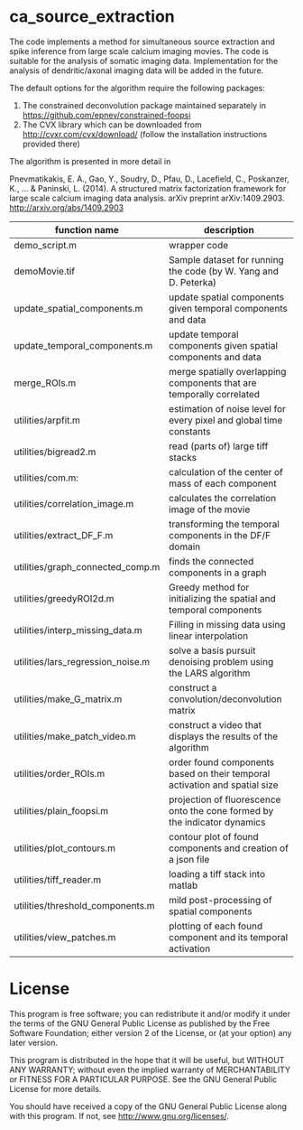 # ca_source_extraction

The code implements a method for simultaneous source extraction and spike inference from large scale calcium imaging movies. The code is suitable for the analysis of somatic imaging data. Implementation for the analysis of dendritic/axonal imaging data will be added in the future. 

The default options for the algorithm require the following packages:

1. The constrained deconvolution package maintained separately in https://github.com/epnev/constrained-foopsi 
2. The CVX library which can be downloaded from http://cvxr.com/cvx/download/ (follow the installation instructions provided there) 

The algorithm is presented in more detail in

Pnevmatikakis, E. A., Gao, Y., Soudry, D., Pfau, D., Lacefield, C., Poskanzer, K., ... & Paninski, L. (2014). A structured matrix factorization framework for large scale calcium imaging data analysis. arXiv preprint arXiv:1409.2903. http://arxiv.org/abs/1409.2903

function name                           | description 
----------------------------------------|-----------------------------------
demo_script.m                           | wrapper code <br />
demoMovie.tif                           | Sample dataset for running the code (by W. Yang and D. Peterka) <br />
update_spatial_components.m             | update spatial components given temporal components and data <br />
update_temporal_components.m            | update temporal components given spatial components and data <br />
merge_ROIs.m                            | merge spatially overlapping components that are temporally correlated <br />
utilities/arpfit.m                      | estimation of noise level for every pixel and global time constants <br />
utilities/bigread2.m                    | read (parts of) large tiff stacks
utilities/com.m:                        | calculation of the center of mass of each component <br />
utilities/correlation_image.m           | calculates the correlation image of the movie <br />
utilities/extract_DF_F.m                | transforming the temporal components in the DF/F domain <br />
utilities/graph_connected_comp.m        | finds the connected components in a graph <br />
utilities/greedyROI2d.m                 | Greedy method for initializing the spatial and temporal components <br />
utilities/interp_missing_data.m         | Filling in missing data using linear interpolation <br />
utilities/lars_regression_noise.m       | solve a basis pursuit denoising problem using the LARS algorithm <br />
utilities/make_G_matrix.m               | construct a convolution/deconvolution matrix <br />
utilities/make_patch_video.m            | construct a video that displays the results of the algorithm <br />
utilities/order_ROIs.m                  | order found components based on their temporal activation and spatial size <br />
utilities/plain_foopsi.m                | projection of fluorescence onto the cone formed by the indicator dynamics 
utilities/plot_contours.m               | contour plot of found components and creation of a json file <br />
utilities/tiff_reader.m                 | loading a tiff stack into matlab <br />
utilities/threshold_components.m        | mild post-processing of spatial components <br />
utilities/view_patches.m                | plotting of each found component and its temporal activation <br />


License
=======

This program is free software; you can redistribute it and/or
modify it under the terms of the GNU General Public License
as published by the Free Software Foundation; either version 2
of the License, or (at your option) any later version.

This program is distributed in the hope that it will be useful,
but WITHOUT ANY WARRANTY; without even the implied warranty of
MERCHANTABILITY or FITNESS FOR A PARTICULAR PURPOSE.  See the
GNU General Public License for more details.

You should have received a copy of the GNU General Public License
along with this program.  If not, see <http://www.gnu.org/licenses/>.
